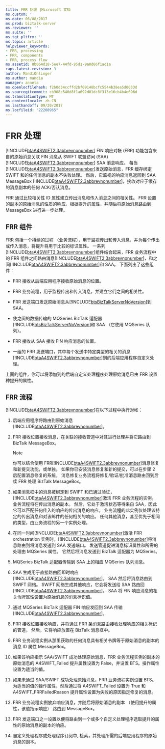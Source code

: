 ```yaml
---
title: FRR 处理 |Microsoft 文档
ms.custom: ''
ms.date: 06/08/2017
ms.prod: biztalk-server
ms.reviewer: ''
ms.suite: ''
ms.tgt_pltfrm: ''
ms.topic: article
helpviewer_keywords:
- FRR, processing
- FRR, components
- FRR, process flow
ms.assetid: 8b064d18-5ee7-44fd-95d1-9a0d66f1ad1a
caps.latest.revision: 3
author: MandiOhlinger
ms.author: mandia
manager: anneta
ms.openlocfilehash: f2b0d34ccffd2bf09148bcfc5544b38ea5d0033d
ms.sourcegitcommit: cb908c540d8f1a692d01dc8f313e16cb4b4e696d
ms.translationtype: MT
ms.contentlocale: zh-CN
ms.lasthandoff: 09/20/2017
ms.locfileid: "22208965"
---
```

# <a name="frr-processing"></a>FRR 处理
[!INCLUDE[btaA4SWIFT2.3abbrevnonumber](../../includes/btaa4swift2-3abbrevnonumber-md.md)] FIN 响应对帐 (FRR) 功能包含来自的原始消息关联 FIN 消息从 SWIFT 联盟访问 (SAA) [!INCLUDE[btaA4SWIFT2.3abbrevnonumber](../../includes/btaa4swift2-3abbrevnonumber-md.md)] SAA 消息响应。 每当[!INCLUDE[btaA4SWIFT2.3abbrevnonumber](../../includes/btaa4swift2-3abbrevnonumber-md.md)]发送原始消息，FRR 缓存绑定 SWIFT 和的任何消息的副本不失败处理。 然后，它监视的响应消息返回到 SAA MessageBox [!INCLUDE[btaA4SWIFT2.3abbrevnonumber](../../includes/btaa4swift2-3abbrevnonumber-md.md)]，接收对应于缓存的消息副本的任何 ACK/否认消息。  
  
 FRR 通过比较相关性 ID 属性建立传出消息和传入消息之间的相关性。 FRR 设置的副本的原始消息的性质的响应，根据提升的属性，并随后将原始消息路由到 MessageBox 进行进一步处理。  
  
## <a name="frr-components"></a>FRR 组件  
 FRR 包括一个持续的过程 （业务流程），用于监视传出和传入消息，并为每个传出或传入消息，将提升将用于比较的标识属性。 一系列[!INCLUDE[btaA4SWIFT2.3abbrevnonumber](../../includes/btaa4swift2-3abbrevnonumber-md.md)]组件结合起来，FRR 业务流程中的 FRR 组件之间路由消息[!INCLUDE[btaA4SWIFT2.3abbrevnonumber](../../includes/btaa4swift2-3abbrevnonumber-md.md)]，和之间[!INCLUDE[btaA4SWIFT2.3abbrevnonumber](../../includes/btaa4swift2-3abbrevnonumber-md.md)]和 SAA。 下面列出了这些组件：  
  
-   FRR 接收从后端应用程序接收原始消息的位置。  
  
-   FRR 业务流程，用于监视传出和传入消息，并建立它们之间的相关性。  
  
-   FRR 发送端口发送原始消息从[!INCLUDE[btsBizTalkServerNoVersion](../../includes/btsbiztalkservernoversion-md.md)]到 SAA。  
  
-   使之间的数据传输的 MQSeries BizTalk 适配器[!INCLUDE[btsBizTalkServerNoVersion](../../includes/btsbiztalkservernoversion-md.md)]和 SAA （它使用 MQSeries 队列）。  
  
-   FRR 接收从 SAA 接收 FIN 响应消息的位置。  
  
-   一组的 FRR 发送端口，其中每个发送中特定类型的相关的消息[!INCLUDE[btaA4SWIFT2.3abbrevnonumber](../../includes/btaa4swift2-3abbrevnonumber-md.md)]到的后端应用程序自定义处理。  
  
 上面的组件，你可以将添加到的后端自定义处理程序处理原始消息已由 FRR 设置种提升的属性。  
  
## <a name="frr-process-flow"></a>FRR 流程  
 [!INCLUDE[btaA4SWIFT2.3abbrevnonumber](../../includes/btaa4swift2-3abbrevnonumber-md.md)]在以下过程中执行对帐：  
  
1.  后端应用程序将路由到原始消息[!INCLUDE[btaA4SWIFT2.3abbrevnonumber](../../includes/btaa4swift2-3abbrevnonumber-md.md)]。  
  
2.  FRR 接收位置接收消息，在关联的接收管道中对其进行处理并将它路由到 BizTalk MessageBox。  
  
    > [!NOTE]
    >  你可以结合使用 FRR[!INCLUDE[btaA4SWIFT2.3abbrevnonumber](../../includes/btaa4swift2-3abbrevnonumber-md.md)]消息修复和新提交功能，或单独。 如果你已安装消息修复和新的提交，可以在步骤 2 后配置消息修复的系统。 消息修复业务流程将修复/验证/批准消息路由回到后续 FRR 处理 BizTalk MessageBox。  
  
3.  如果消息框中的消息被绑定到 SWIFT 和已通过验证，[!INCLUDE[btaA4SWIFT2.3abbrevnonumber](../../includes/btaa4swift2-3abbrevnonumber-md.md)]激活 FRR 业务流程的实例。 业务流程将在传出消息的副本。 然后，它处于激活状态等待来自 SAA，因此它可以匹配任何传入的响应的传出消息的响应。 业务流程的此实例仅处理该特定的传出消息和对该邮件的任何相关的响应。 任何其他消息，甚至优先于相同的类型，由业务流程的另一个实例处理。  
  
4.  在同一时间[!INCLUDE[btaA4SWIFT2.3abbrevnonumber](../../includes/btaa4swift2-3abbrevnonumber-md.md)]激活 FRR orchestration 实例时，[!INCLUDE[btaA4SWIFT2.3abbrevnonumber](../../includes/btaa4swift2-3abbrevnonumber-md.md)]将消息路由到将消息发送到 SAA 发送端口。 发送管道促进消息标识属性和所需的处理由 MQSeries 属性。 它然后将消息发送到 BizTalk 适配器为 MQSeries。  
  
5.  MQSeries BizTalk 适配器传输到 SAA 上的相应 MQSeries 队列消息。  
  
6.  SAA 生成用于直接路由回即时响应[!INCLUDE[btaA4SWIFT2.3abbrevnonumber](../../includes/btaa4swift2-3abbrevnonumber-md.md)]。 SAA 然后将消息路由到 SWIFT 网络。 SWIFT 网络生成其他响应，它会将发送给 SAA 路由回[!INCLUDE[btaA4SWIFT2.3abbrevnonumber](../../includes/btaa4swift2-3abbrevnonumber-md.md)]。 SAA 将 FIN 响应消息的相关令牌属性设置为原始消息的消息标识值。  
  
7.  通过 MQSeries BizTalk 适配器 FIN 响应发回到 SAA 传输[!INCLUDE[btaA4SWIFT2.3abbrevnonumber](../../includes/btaa4swift2-3abbrevnonumber-md.md)]。  
  
8.  FRR 接收位置接收响应，并将通过 FRR 条消息路由接收处理响应的相关标记的管道。 然后，它将响应放置在 BizTalk 消息框中。  
  
9. FRR 业务流程实例从那里获取的任何消息具有相关令牌等于原始消息的副本的消息 ID 属性 MessageBox。  
  
10. 如果该响应指示 SAA/SWIFT 成功处理原始消息，FRR 业务流程实例的副本的原始消息的 A4SWIFT_Failed 提升属性设置为 False，并设置 BTS。操作属性设置为适当的值。  
  
11. 如果未通过 SAA/SWIFT 成功处理原始消息，FRR 业务流程实例设置 BTS。为适当的值的操作属性，然后通过将 A4SWIFT_Failed 设置为 True 和 A4SWIFT_FRRFailedReason 提升属性设置为失败的原因指定修复的消息。  
  
12. FRR 业务流程实例放弃响应消息，并随后将原始消息的副本 （使用提升的属性，该值指示响应） 路由到 MessageBox。  
  
13. FRR 发送端口之一设置以便将路由到一个或多个自定义处理程序选取提升的属性的原始消息的副本的响应。  
  
14. 自定义处理程序或处理程序订阅中, 检索，并处理所需的后端应用程序的原始消息的副本。